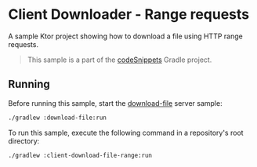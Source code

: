 # Client Downloader - Range requests

A sample Ktor project showing how to download a file using HTTP range requests.
> This sample is a part of the [codeSnippets](../../README.md) Gradle project.

## Running

Before running this sample, start the [download-file](../download-file) server sample:

```bash
./gradlew :download-file:run
```

To run this sample, execute the following command in a repository's root directory:

```bash
./gradlew :client-download-file-range:run
```
